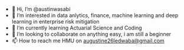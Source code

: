 - 👋 Hi, I’m @austinwasabi
- 👀 I’m interested in data anlytics, finance, machine learning and deep learning in enterprise risk mitigation
- 🌱 I’m currently learning Actuarial Science and Coding
- 💞️ I’m looking to collaborate on anything easy, i am still a beginner
- 📫 How to reach me HMU on augustine26ledwaba@gmail.com

<!---
austinwasabi/austinwasabi is a ✨ special ✨ repository because its `README.md` (this file) appears on your GitHub profile.
You can click the Preview link to take a look at your changes.
--->
